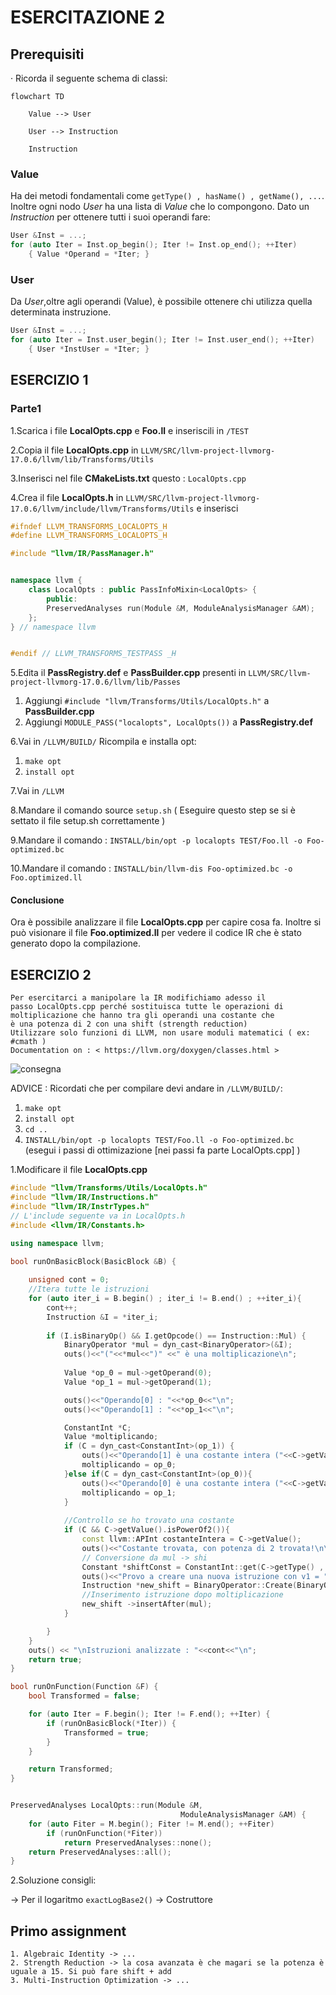 # ESERCITAZIONE 2

## Prerequisiti

· Ricorda il seguente schema di classi:

```mermaid
flowchart TD
    
    Value --> User

    User --> Instruction

    Instruction
```

### Value

Ha dei metodi fondamentali come `getType() , hasName() , getName(), ...`.  
Inoltre ogni nodo _User_ ha una lista di _Value_ che lo compongono. Dato un _Instruction_ per ottenere tutti i suoi operandi fare:

```c++
User &Inst = ...;
for (auto Iter = Inst.op_begin(); Iter != Inst.op_end(); ++Iter)
    { Value *Operand = *Iter; }
```

### User

Da _User_,oltre agli operandi (Value), è possibile ottenere chi utilizza quella determinata instruzione.

```c++
User &Inst = ...;
for (auto Iter = Inst.user_begin(); Iter != Inst.user_end(); ++Iter)
    { User *InstUser = *Iter; }
```


## ESERCIZIO 1

### Parte1


1.Scarica i file **LocalOpts.cpp** e **Foo.ll** e inseriscili in `/TEST`

2.Copia il file **LocalOpts.cpp** in `LLVM/SRC/llvm-project-llvmorg-17.0.6/llvm/lib/Transforms/Utils`

3.Inserisci nel file **CMakeLists.txt** questo : `LocalOpts.cpp`

4.Crea il file **LocalOpts.h** in `LLVM/SRC/llvm-project-llvmorg-17.0.6/llvm/include/llvm/Transforms/Utils` e inserisci

```c++
#ifndef LLVM_TRANSFORMS_LOCALOPTS_H
#define LLVM_TRANSFORMS_LOCALOPTS_H

#include "llvm/IR/PassManager.h"


namespace llvm {
    class LocalOpts : public PassInfoMixin<LocalOpts> {
        public:
        PreservedAnalyses run(Module &M, ModuleAnalysisManager &AM);
    };
} // namespace llvm


#endif // LLVM_TRANSFORMS_TESTPASS _H
```



5.Edita il **PassRegistry.def** e **PassBuilder.cpp** presenti in `LLVM/SRC/llvm-project-llvmorg-17.0.6/llvm/lib/Passes`

1. Aggiungi `#include "llvm/Transforms/Utils/LocalOpts.h"` a **PassBuilder.cpp**
2. Aggiungi `MODULE_PASS("localopts", LocalOpts())` a **PassRegistry.def**

6.Vai in `/LLVM/BUILD/` Ricompila e installa opt:

1. `make opt`
2. `install opt`

7.Vai in `/LLVM`

8.Mandare il comando source `setup.sh` ( Eseguire questo step se si è settato il file setup.sh correttamente )

9.Mandare il comando : `INSTALL/bin/opt -p localopts TEST/Foo.ll -o Foo-optimized.bc`

10.Mandare il comando : `INSTALL/bin/llvm-dis Foo-optimized.bc -o Foo.optimized.ll`


#### Conclusione

Ora è possibile analizzare il file **LocalOpts.cpp** per capire cosa fa. Inoltre si può visionare il file
**Foo.optimized.ll** per vedere il codice IR che è stato generato dopo la compilazione.









## ESERCIZIO 2

```text
Per esercitarci a manipolare la IR modifichiamo adesso il
passo LocalOpts.cpp perché sostituisca tutte le operazioni di
moltiplicazione che hanno tra gli operandi una costante che
è una potenza di 2 con una shift (strength reduction)
Utilizzare solo funzioni di LLVM, non usare moduli matematici ( ex: #cmath )
Documentation on : < https://llvm.org/doxygen/classes.html >
```

![consegna](/Esercitazioni/Esercitazione2/screen_1.png)


ADVICE :  Ricordati che per compilare devi andare in `/LLVM/BUILD/`:

1. `make opt`
2. `install opt`
3. `cd ..`  
4. `INSTALL/bin/opt -p localopts TEST/Foo.ll -o Foo-optimized.bc`  
(esegui i passi di ottimizazione [nei passi fa parte LocalOpts.cpp] )

1.Modificare il file **LocalOpts.cpp**

```c++
#include "llvm/Transforms/Utils/LocalOpts.h"
#include "llvm/IR/Instructions.h"
#include "llvm/IR/InstrTypes.h"
// L'include seguente va in LocalOpts.h
#include <llvm/IR/Constants.h>

using namespace llvm;

bool runOnBasicBlock(BasicBlock &B) {
    
    unsigned cont = 0;
    //Itera tutte le istruzioni
    for (auto iter_i = B.begin() ; iter_i != B.end() ; ++iter_i){
        cont++;
        Instruction &I = *iter_i;
        
        if (I.isBinaryOp() && I.getOpcode() == Instruction::Mul) {
            BinaryOperator *mul = dyn_cast<BinaryOperator>(&I);
            outs()<<"("<<*mul<<")" <<" è una moltiplicazione\n";
            
            Value *op_0 = mul->getOperand(0);
            Value *op_1 = mul->getOperand(1);

            outs()<<"Operando[0] : "<<*op_0<<"\n";
            outs()<<"Operando[1] : "<<*op_1<<"\n";

            ConstantInt *C;
            Value *moltiplicando;
            if (C = dyn_cast<ConstantInt>(op_1)) {
                outs()<<"Operando[1] è una costante intera ("<<C->getValue()<<")\n";
                moltiplicando = op_0;
            }else if(C = dyn_cast<ConstantInt>(op_0)){
                outs()<<"Operando[0] è una costante intera ("<<C->getValue()<<")\n";
                moltiplicando = op_1;
            }
            
            //Controllo se ho trovato una costante
            if (C && C->getValue().isPowerOf2()){
                const llvm::APInt costanteIntera = C->getValue();
                outs()<<"Costante trovata, con potenza di 2 trovata!\n\n";
                // Conversione da mul -> shi
                Constant *shiftConst = ConstantInt::get(C->getType() , C->getValue().exactLogBase2());
                outs()<<"Provo a creare una nuova istruzione con v1 = "<<*moltiplicando<<" e v2 = "<<C->getValue()<<"\n";
                Instruction *new_shift = BinaryOperator::Create(BinaryOperator::Shl , moltiplicando , shiftConst); 
                //Inserimento istruzione dopo moltiplicazione
                new_shift ->insertAfter(mul);
            }

        }
    }
    outs() << "\nIstruzioni analizzate : "<<cont<<"\n";
    return true;
}

bool runOnFunction(Function &F) {
    bool Transformed = false;

    for (auto Iter = F.begin(); Iter != F.end(); ++Iter) {
        if (runOnBasicBlock(*Iter)) {
            Transformed = true;
        }
    }

    return Transformed;
}


PreservedAnalyses LocalOpts::run(Module &M,
                                      ModuleAnalysisManager &AM) {
    for (auto Fiter = M.begin(); Fiter != M.end(); ++Fiter)
        if (runOnFunction(*Fiter))
            return PreservedAnalyses::none();
    return PreservedAnalyses::all();
}

```

2.Soluzione consigli:

-> Per il logaritmo `exactLogBase2()`
-> Costruttore


## Primo assignment

```text
1. Algebraic Identity -> ...
2. Strength Reduction -> la cosa avanzata è che magari se la potenza è uguale a 15. Si può fare shift + add
3. Multi-Instruction Optimization -> ...
```
